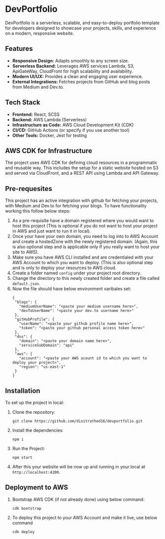 # DevPortfolio

DevPortfolio is a serverless, scalable, and easy-to-deploy portfolio template for developers designed to showcase your projects, skills, and experience on a modern, responsive website.

## Features

- **Responsive Design:** Adapts smoothly to any screen size.
- **Serverless Backend:** Leverages AWS services Lambda, S3, ApiGateWay, CloudFront for high scalability and availability.
- **Modern UI/UX:** Provides a clean and engaging user experience.
- **External Integrations:** Fetches projects from GitHub and blog posts from Medium and Dev.to.

## Tech Stack

- **Frontend:** React, SCSS
- **Backend:** AWS Lambda (Serverless)
- **Infrastructure as Code:** AWS Cloud Development Kit (CDK)
- **CI/CD:** GitHub Actions (or specify if you use another tool)
- **Other Tools:** Docker, Jest for testing

## AWS CDK for Infrastructure

The project uses AWS CDK for defining cloud resources in a programmatic and reusable way. This includes the setup for a static website hosted on S3 and served via CloudFront, and a REST API using Lambda and API Gateway.

## Pre-requesites

This project has an active integration with github for fetching your projects, with Medium and Dev.to for fetching your blogs. To have functionality working this follow below steps:

1. As a pre-requisite have a domain registered where you would want to host this project (This is optional if you do not want to host your project in AWS and just want to run it in local).
2. Once your have your own domain, you need to log into to AWS Account and create a hostedZone with the newly registered domain. (Again, this is also optional step and is applicable only if you really want to host your site to AWS).
3. Make sure you have AWS CLI installed and are credentialed with your AWS Account to which you want to deploy. (This is also optional step and is only to deploy your resources to AWS cloud.
4. Create a folder named `config` under your project root directory.
5. Change the directory to this newly created folder and create a file called `default.json`.
6. Now the file should have below environment varibales set:
   ```
   {
    "blogs": {
      "mediumUserName": "<paste your medium username here>",
      "devToUserName": "<paste your dev.to username here>"
    },
    "gitHubProfile": {
      "userName": "<paste your github profile name here>",
      "token": "<paste your github personal access token here>"
    },
    "dns": {
      "domain": "<paste your domain name here>",
      "serviceSubDomain": "api"
    },
    "aws": {
      "account": "<paste your AWS acount id to which you want to deploy your project>",
      "region": "us-east-1"
    }
   }
   ```

## Installation

To set up the project in local:

1. Clone the repository:
   ```
   git clone https://github.com/dixitrathod16/devportfolio.git
   ```
2. Install the dependencies:
   ```
   npm i
   ```
3. Run the Project:
   ```
   npm start
   ```
4. After this your website will be now up and running in your local at `http://localhost:4200`.

## Deployment to AWS

1. Bootstrap AWS CDK (if not already done) using below command:
   ```
   cdk bootstrap
   ```
2. To deploy this project to your AWS Account and make it live, use below command
   ```
   cdk deploy
   ```
